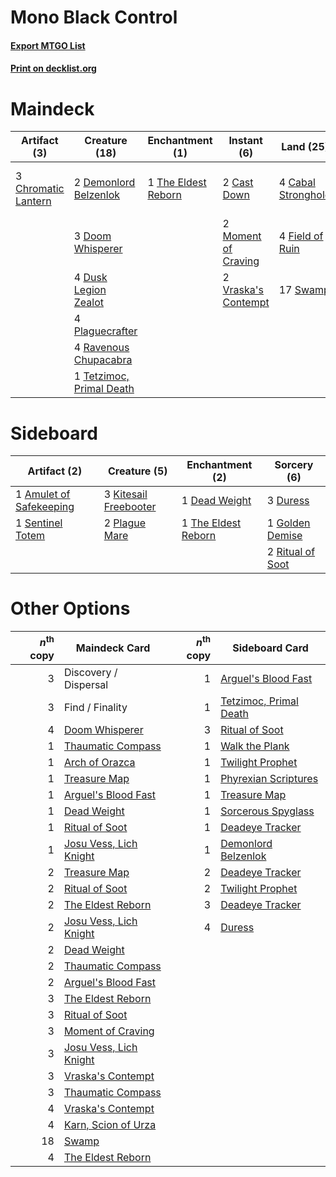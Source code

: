# Mono Black Control

#### [Export MTGO List](../collection/Mono%20Black%20Control/Mono%20Black%20Control.txt)
#### [Print on decklist.org](http://decklist.org/?deckmain=4%09Cabal%20Stronghold%0A2%09Cast%20Down%0A3%09Chromatic%20Lantern%0A2%09Demonlord%20Belzenlok%0A2%09Discovery%20/%20Dispersal%0A3%09Doom%20Whisperer%0A4%09Dusk%20Legion%20Zealot%0A4%09Field%20of%20Ruin%0A2%09Find%20/%20Finality%0A3%09Karn,%20Scion%20of%20Urza%0A2%09Moment%20of%20Craving%0A4%09Plaguecrafter%0A4%09Ravenous%20Chupacabra%0A17%09Swamp%0A1%09Tetzimoc,%20Primal%20Death%0A1%09The%20Eldest%20Reborn%0A2%09Vraska's%20Contempt&deckside=1%09Amulet%20of%20Safekeeping%0A1%09Dead%20Weight%0A3%09Duress%0A1%09Golden%20Demise%0A3%09Kitesail%20Freebooter%0A2%09Plague%20Mare%0A2%09Ritual%20of%20Soot%0A1%09Sentinel%20Totem%0A1%09The%20Eldest%20Reborn)
# Maindeck

|                                         Artifact (3)                                         |                                           Creature (18)                                           |                                       Enchantment (1)                                        |                                         Instant (6)                                          |                                          Land (25)                                          |                                        Planeswalker (3)                                        |      Unknown (4)      |
|----------------------------------------------------------------------------------------------|---------------------------------------------------------------------------------------------------|----------------------------------------------------------------------------------------------|----------------------------------------------------------------------------------------------|---------------------------------------------------------------------------------------------|------------------------------------------------------------------------------------------------|-----------------------|
|3 [Chromatic Lantern](http://gatherer.wizards.com/Pages/Card/Details.aspx?multiverseid=420595)|2 [Demonlord Belzenlok](http://gatherer.wizards.com/Pages/Card/Details.aspx?multiverseid=442974)   |1 [The Eldest Reborn](http://gatherer.wizards.com/Pages/Card/Details.aspx?multiverseid=442978)|2 [Cast Down](http://gatherer.wizards.com/Pages/Card/Details.aspx?multiverseid=442969)        |4 [Cabal Stronghold](http://gatherer.wizards.com/Pages/Card/Details.aspx?multiverseid=443126)|3 [Karn, Scion of Urza](http://gatherer.wizards.com/Pages/Card/Details.aspx?multiverseid=442889)|2 Discovery / Dispersal|
|                                                                                              |3 [Doom Whisperer](http://gatherer.wizards.com/Pages/Card/Details.aspx?multiverseid=452819)        |                                                                                              |2 [Moment of Craving](http://gatherer.wizards.com/Pages/Card/Details.aspx?multiverseid=439736)|4 [Field of Ruin](http://gatherer.wizards.com/Pages/Card/Details.aspx?multiverseid=435415)   |                                                                                                |2 Find / Finality      |
|                                                                                              |4 [Dusk Legion Zealot](http://gatherer.wizards.com/Pages/Card/Details.aspx?multiverseid=442078)    |                                                                                              |2 [Vraska's Contempt](http://gatherer.wizards.com/Pages/Card/Details.aspx?multiverseid=435283)|17 [Swamp](http://gatherer.wizards.com/Pages/Card/Details.aspx?multiverseid=439603)          |                                                                                                |                       |
|                                                                                              |4 [Plaguecrafter](http://gatherer.wizards.com/Pages/Card/Details.aspx?multiverseid=452832)         |                                                                                              |                                                                                              |                                                                                             |                                                                                                |                       |
|                                                                                              |4 [Ravenous Chupacabra](http://gatherer.wizards.com/Pages/Card/Details.aspx?multiverseid=442093)   |                                                                                              |                                                                                              |                                                                                             |                                                                                                |                       |
|                                                                                              |1 [Tetzimoc, Primal Death](http://gatherer.wizards.com/Pages/Card/Details.aspx?multiverseid=439743)|                                                                                              |                                                                                              |                                                                                             |                                                                                                |                       |


# Sideboard

|                                           Artifact (2)                                           |                                          Creature (5)                                          |                                       Enchantment (2)                                        |                                        Sorcery (6)                                        |
|--------------------------------------------------------------------------------------------------|------------------------------------------------------------------------------------------------|----------------------------------------------------------------------------------------------|-------------------------------------------------------------------------------------------|
|1 [Amulet of Safekeeping](http://gatherer.wizards.com/Pages/Card/Details.aspx?multiverseid=447363)|3 [Kitesail Freebooter](http://gatherer.wizards.com/Pages/Card/Details.aspx?multiverseid=435264)|1 [Dead Weight](http://gatherer.wizards.com/Pages/Card/Details.aspx?multiverseid=409853)      |3 [Duress](http://gatherer.wizards.com/Pages/Card/Details.aspx?multiverseid=270465)        |
|1 [Sentinel Totem](http://gatherer.wizards.com/Pages/Card/Details.aspx?multiverseid=435404)       |2 [Plague Mare](http://gatherer.wizards.com/Pages/Card/Details.aspx?multiverseid=447250)        |1 [The Eldest Reborn](http://gatherer.wizards.com/Pages/Card/Details.aspx?multiverseid=442978)|1 [Golden Demise](http://gatherer.wizards.com/Pages/Card/Details.aspx?multiverseid=439730) |
|                                                                                                  |                                                                                                |                                                                                              |2 [Ritual of Soot](http://gatherer.wizards.com/Pages/Card/Details.aspx?multiverseid=452834)|


# Other Options

|*n*<sup>th</sup> copy|                                          Maindeck Card                                          |*n*<sup>th</sup> copy|                                         Sideboard Card                                          |
|--------------------:|-------------------------------------------------------------------------------------------------|--------------------:|-------------------------------------------------------------------------------------------------|
|                    3|Discovery / Dispersal                                                                            |                    1|[Arguel's Blood Fast](http://gatherer.wizards.com/Pages/Card/Details.aspx?multiverseid=439316)   |
|                    3|Find / Finality                                                                                  |                    1|[Tetzimoc, Primal Death](http://gatherer.wizards.com/Pages/Card/Details.aspx?multiverseid=439743)|
|                    4|[Doom Whisperer](http://gatherer.wizards.com/Pages/Card/Details.aspx?multiverseid=452819)        |                    3|[Ritual of Soot](http://gatherer.wizards.com/Pages/Card/Details.aspx?multiverseid=452834)        |
|                    1|[Thaumatic Compass](http://gatherer.wizards.com/Pages/Card/Details.aspx?multiverseid=435408)     |                    1|[Walk the Plank](http://gatherer.wizards.com/Pages/Card/Details.aspx?multiverseid=435284)        |
|                    1|[Arch of Orazca](http://gatherer.wizards.com/Pages/Card/Details.aspx?multiverseid=439849)        |                    1|[Twilight Prophet](http://gatherer.wizards.com/Pages/Card/Details.aspx?multiverseid=439745)      |
|                    1|[Treasure Map](http://gatherer.wizards.com/Pages/Card/Details.aspx?multiverseid=435410)          |                    1|[Phyrexian Scriptures](http://gatherer.wizards.com/Pages/Card/Details.aspx?multiverseid=442988)  |
|                    1|[Arguel's Blood Fast](http://gatherer.wizards.com/Pages/Card/Details.aspx?multiverseid=439316)   |                    1|[Treasure Map](http://gatherer.wizards.com/Pages/Card/Details.aspx?multiverseid=435410)          |
|                    1|[Dead Weight](http://gatherer.wizards.com/Pages/Card/Details.aspx?multiverseid=409853)           |                    1|[Sorcerous Spyglass](http://gatherer.wizards.com/Pages/Card/Details.aspx?multiverseid=435407)    |
|                    1|[Ritual of Soot](http://gatherer.wizards.com/Pages/Card/Details.aspx?multiverseid=452834)        |                    1|[Deadeye Tracker](http://gatherer.wizards.com/Pages/Card/Details.aspx?multiverseid=435253)       |
|                    1|[Josu Vess, Lich Knight](http://gatherer.wizards.com/Pages/Card/Details.aspx?multiverseid=442983)|                    1|[Demonlord Belzenlok](http://gatherer.wizards.com/Pages/Card/Details.aspx?multiverseid=442974)   |
|                    2|[Treasure Map](http://gatherer.wizards.com/Pages/Card/Details.aspx?multiverseid=435410)          |                    2|[Deadeye Tracker](http://gatherer.wizards.com/Pages/Card/Details.aspx?multiverseid=435253)       |
|                    2|[Ritual of Soot](http://gatherer.wizards.com/Pages/Card/Details.aspx?multiverseid=452834)        |                    2|[Twilight Prophet](http://gatherer.wizards.com/Pages/Card/Details.aspx?multiverseid=439745)      |
|                    2|[The Eldest Reborn](http://gatherer.wizards.com/Pages/Card/Details.aspx?multiverseid=442978)     |                    3|[Deadeye Tracker](http://gatherer.wizards.com/Pages/Card/Details.aspx?multiverseid=435253)       |
|                    2|[Josu Vess, Lich Knight](http://gatherer.wizards.com/Pages/Card/Details.aspx?multiverseid=442983)|                    4|[Duress](http://gatherer.wizards.com/Pages/Card/Details.aspx?multiverseid=270465)                |
|                    2|[Dead Weight](http://gatherer.wizards.com/Pages/Card/Details.aspx?multiverseid=409853)           |                     |                                                                                                 |
|                    2|[Thaumatic Compass](http://gatherer.wizards.com/Pages/Card/Details.aspx?multiverseid=435408)     |                     |                                                                                                 |
|                    2|[Arguel's Blood Fast](http://gatherer.wizards.com/Pages/Card/Details.aspx?multiverseid=439316)   |                     |                                                                                                 |
|                    3|[The Eldest Reborn](http://gatherer.wizards.com/Pages/Card/Details.aspx?multiverseid=442978)     |                     |                                                                                                 |
|                    3|[Ritual of Soot](http://gatherer.wizards.com/Pages/Card/Details.aspx?multiverseid=452834)        |                     |                                                                                                 |
|                    3|[Moment of Craving](http://gatherer.wizards.com/Pages/Card/Details.aspx?multiverseid=439736)     |                     |                                                                                                 |
|                    3|[Josu Vess, Lich Knight](http://gatherer.wizards.com/Pages/Card/Details.aspx?multiverseid=442983)|                     |                                                                                                 |
|                    3|[Vraska's Contempt](http://gatherer.wizards.com/Pages/Card/Details.aspx?multiverseid=435283)     |                     |                                                                                                 |
|                    3|[Thaumatic Compass](http://gatherer.wizards.com/Pages/Card/Details.aspx?multiverseid=435408)     |                     |                                                                                                 |
|                    4|[Vraska's Contempt](http://gatherer.wizards.com/Pages/Card/Details.aspx?multiverseid=435283)     |                     |                                                                                                 |
|                    4|[Karn, Scion of Urza](http://gatherer.wizards.com/Pages/Card/Details.aspx?multiverseid=442889)   |                     |                                                                                                 |
|                   18|[Swamp](http://gatherer.wizards.com/Pages/Card/Details.aspx?multiverseid=439603)                 |                     |                                                                                                 |
|                    4|[The Eldest Reborn](http://gatherer.wizards.com/Pages/Card/Details.aspx?multiverseid=442978)     |                     |                                                                                                 |

